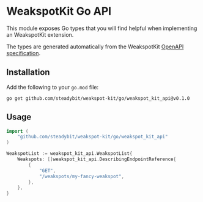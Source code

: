 # WeakspotKit Go API

This module exposes Go types that you will find helpful when implementing an WeakspotKit extension.

The types are generated automatically from the WeakspotKit [OpenAPI specification](https://github.com/steadybit/weakspot-kit/tree/main/openapi).

## Installation

Add the following to your `go.mod` file:

```
go get github.com/steadybit/weakspot-kit/go/weakspot_kit_api@v0.1.0
```

## Usage

```go
import (
	"github.com/steadybit/weakspot-kit/go/weakspot_kit_api"
)

WeakspotList := weakspot_kit_api.WeakspotList{
    Weakspots: []weakspot_kit_api.DescribingEndpointReference{
        {
            "GET",
            "/weakspots/my-fancy-weakspot",
        },
    },
}
```